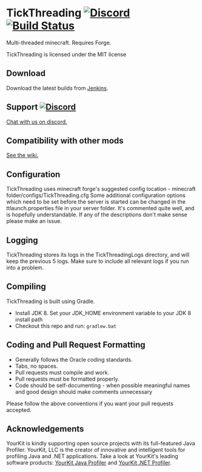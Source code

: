 TickThreading [![Discord](https://img.shields.io/discord/313371711632441344.svg)](https://discordapp.com/invite/YrV3bDm) [![Build Status](https://jenkins.nallar.me/job/TickThreading/branch/1.10.2/badge/icon)](https://jenkins.nallar.me/job/TickThreading/branch/1.10.2/)
==========
Multi-threaded minecraft. Requires Forge.

TickThreading is licensed under the MIT license

Download
-----
Download the latest builds from [Jenkins](https://jenkins.nallar.me/jobs/TickThreading).

Support [![Discord](https://img.shields.io/discord/313371711632441344.svg)](https://discordapp.com/invite/YrV3bDm)
----------------------------------
[Chat with us on discord.](https://discordapp.com/invite/YrV3bDm)

Compatibility with other mods
-----
[See the wiki.](https://github.com/nallar/TickThreading/wiki/Mod-Compatibility)

Configuration
-----
TickThreading uses minecraft forge's suggested config location - minecraft folder/configs/TickThreading.cfg
Some additional configuration options which need to be set before the server is started can be changed in the ttlaunch.properties file in your server folder.
It's commented quite well, and is hopefully understandable. If any of the descriptions don't make sense please make an issue.

Logging
-----
TickThreading stores its logs in the TickThreadingLogs directory, and will keep the previous 5 logs.
Make sure to include all relevant logs if you run into a problem.

Compiling
---------
TickThreading is built using Gradle.

* Install JDK 8. Set your JDK_HOME environment variable to your JDK 8 install path
* Checkout this repo and run: `gradlew.bat`

Coding and Pull Request Formatting
----------------------------------
* Generally follows the Oracle coding standards.
* Tabs, no spaces.
* Pull requests must compile and work.
* Pull requests must be formatted properly.
* Code should be self-documenting - when possible meaningful names and good design should make comments unnecessary

Please follow the above conventions if you want your pull requests accepted.

Acknowledgements
----------------------------------

YourKit is kindly supporting open source projects with its full-featured Java Profiler. YourKit, LLC is the creator of innovative and intelligent tools for profiling Java and .NET applications. Take a look at YourKit's leading software products: [YourKit Java Profiler](http://www.yourkit.com/java/profiler/index.jsp) and [YourKit .NET Profiler](http://www.yourkit.com/.net/profiler/index.jsp).
